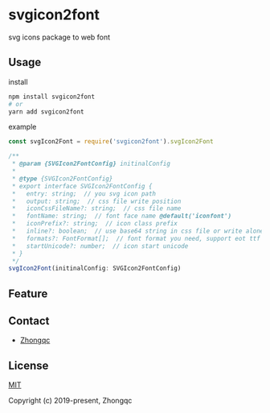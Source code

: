 # svgicon2font
svg icons package to web font

## Usage
install
```bash
npm install svgicon2font
# or
yarn add svgicon2font
```
example
```typescript
const svgIcon2Font = require('svgicon2font').svgIcon2Font

/**
 * @param {SVGIcon2FontConfig} initinalConfig
 *
 * @type {SVGIcon2FontConfig}
 * export interface SVGIcon2FontConfig {
 *   entry: string;  // you svg icon path
 *   output: string;  // css file write position
 *   iconCssFileName?: string;  // css file name
 *   fontName: string;  // font face name @default('iconfont')
 *   iconPrefix?: string;  // icon class prefix
 *   inline?: boolean;  // use base64 string in css file or write alone font file
 *   formats?: FontFormat[];  // font format you need, support eot ttf woff woff2
 *   startUnicode?: number;  // icon start unicode
 * }
 */
svgIcon2Font(initinalConfig: SVGIcon2FontConfig)

```

## Feature

## Contact

- [Zhongqc](mailto:zhongqc7@gmail.com)

## License

[MIT](http://opensource.org/licenses/MIT)

Copyright (c) 2019-present, Zhongqc
